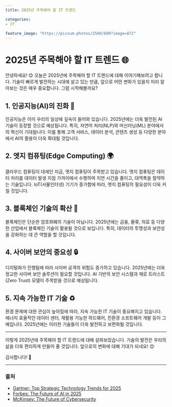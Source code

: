 ```yaml
---
title: 2025년 주목해야 할 IT 트렌드

categories: 
- IT

feature_image: "https://picsum.photos/2560/600?image=872"
---
```


# 2025년 주목해야 할 IT 트렌드 🌐

안녕하세요! 😊 오늘은 2025년에 주목해야 할 IT 트렌드에 대해 이야기해보려고 합니다. 기술이 빠르게 발전하는 시대에 살고 있는 만큼, 앞으로 어떤 변화가 있을지 미리 알아보는 것은 매우 중요합니다. 그럼 시작해볼까요?

## 1. 인공지능(AI)의 진화 🤖

인공지능은 이미 우리의 일상에 깊숙이 들어와 있습니다. 2025년에는 더욱 발전된 AI 기술이 등장할 것으로 예상됩니다. 특히, 자연어 처리(NLP)와 머신러닝(ML) 분야에서의 혁신이 기대됩니다. 이를 통해 고객 서비스, 데이터 분석, 콘텐츠 생성 등 다양한 분야에서 AI의 활용이 더욱 확대될 것입니다.

## 2. 엣지 컴퓨팅(Edge Computing) 🌍

클라우드 컴퓨팅이 대세인 지금, 엣지 컴퓨팅이 주목받고 있습니다. 엣지 컴퓨팅은 데이터 처리를 데이터 발생 지점 가까이에서 수행하여 지연 시간을 줄이고, 대역폭을 절약하는 기술입니다. IoT(사물인터넷) 기기가 증가함에 따라, 엣지 컴퓨팅의 필요성이 더욱 커질 것입니다.

## 3. 블록체인 기술의 확산 🔗

블록체인은 단순한 암호화폐의 기술이 아닙니다. 2025년에는 금융, 물류, 의료 등 다양한 산업에서 블록체인 기술이 활용될 것으로 보입니다. 특히, 데이터의 투명성과 보안성을 강화하는 데 큰 역할을 할 것입니다.

## 4. 사이버 보안의 중요성 🔒

디지털화가 진행됨에 따라 사이버 공격의 위험도 증가하고 있습니다. 2025년에는 더욱 정교한 사이버 보안 솔루션이 필요할 것입니다. AI 기반의 보안 시스템과 제로 트러스트(Zero Trust) 모델이 주목받을 것으로 예상됩니다.

## 5. 지속 가능한 IT 기술 ♻️

환경 문제에 대한 관심이 높아짐에 따라, 지속 가능한 IT 기술이 중요해지고 있습니다. 에너지 효율적인 데이터 센터, 재활용 가능한 하드웨어, 친환경 소프트웨어 개발 등이 그 예입니다. 2025년에는 이러한 기술들이 더욱 발전하고 보편화될 것입니다.

---

이렇게 2025년에 주목해야 할 IT 트렌드에 대해 살펴보았습니다. 기술의 발전은 우리의 삶을 더욱 편리하게 만들어 줄 것입니다. 앞으로의 변화에 대해 기대가 되네요! 😊

감사합니다! 💖

---

### 출처
- [Gartner: Top Strategic Technology Trends for 2025](https://www.gartner.com/en/information-technology/insights/top-strategic-technology-trends)
- [Forbes: The Future of AI in 2025](https://www.forbes.com/sites/bernardmarr/2021/01/04/the-future-of-ai-in-2025/)
- [McKinsey: The Future of Cybersecurity](https://www.mckinsey.com/business-functions/risk/our-insights/the-future-of-cybersecurity)